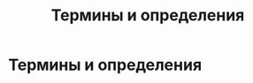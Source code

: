 ﻿---
layout: default
title: Термины и определения
nav_order: 1
parent: Введение
has_children: false
has_toc: false
---

Термины и определения
=====================


